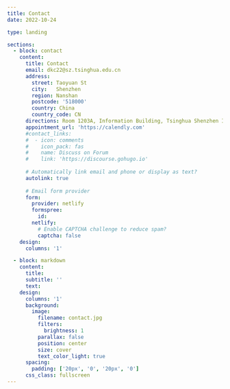 ```yaml
---
title: Contact
date: 2022-10-24

type: landing

sections:
  - block: contact
    content:
      title: Contact
      email: dkc22@sz.tsinghua.edu.cn
      address:
        street: Taoyuan St
        city:   Shenzhen
        region: Nanshan
        postcode: '518000'
        country: China
        country_code: CN
      directions: Room 1203A, Information Building, Tsinghua Shenzhen International Graduate School
      appointment_url: 'https://calendly.com'
      #contact_links:
      #  - icon: comments
      #    icon_pack: fas
      #    name: Discuss on Forum
      #    link: 'https://discourse.gohugo.io'
    
      # Automatically link email and phone or display as text?
      autolink: true
    
      # Email form provider
      form:
        provider: netlify
        formspree:
          id:
        netlify:
          # Enable CAPTCHA challenge to reduce spam?
          captcha: false
    design:
      columns: '1'

  - block: markdown
    content:
      title:
      subtitle: ''
      text:
    design:
      columns: '1'
      background:
        image: 
          filename: contact.jpg
          filters:
            brightness: 1
          parallax: false
          position: center
          size: cover
          text_color_light: true
      spacing:
        padding: ['20px', '0', '20px', '0']
      css_class: fullscreen
---
```

